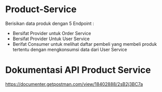 # Product-Service 

Berisikan data produk dengan 5 Endpoint :

- Bersifat Provider untuk Order Service
- Bersifat Provider Untuk User Service
- Berifat Consumer untuk melihat daftar pembeli yang membeli produk tertentu dengan mengkonsumsi data dari User Service

# Dokumentasi API Product Service
https://documenter.getpostman.com/view/18402888/2sB2j3BC7a
